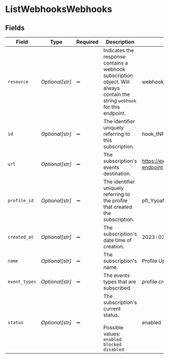 # ListWebhooksWebhooks


## Fields

| Field                                                                                                                      | Type                                                                                                                       | Required                                                                                                                   | Description                                                                                                                | Example                                                                                                                    |
| -------------------------------------------------------------------------------------------------------------------------- | -------------------------------------------------------------------------------------------------------------------------- | -------------------------------------------------------------------------------------------------------------------------- | -------------------------------------------------------------------------------------------------------------------------- | -------------------------------------------------------------------------------------------------------------------------- |
| `resource`                                                                                                                 | *Optional[str]*                                                                                                            | :heavy_minus_sign:                                                                                                         | Indicates the response contains a webhook subscription object. Will always contain the string `webhook` for this endpoint. | webhook                                                                                                                    |
| `id`                                                                                                                       | *Optional[str]*                                                                                                            | :heavy_minus_sign:                                                                                                         | The identifier uniquely referring to this subscription.                                                                    | hook_tNP6fpF9fLJpFWziRcgiH                                                                                                 |
| `url`                                                                                                                      | *Optional[str]*                                                                                                            | :heavy_minus_sign:                                                                                                         | The subscription's events destination.                                                                                     | https://example.com/webhook-endpoint                                                                                       |
| `profile_id`                                                                                                               | *Optional[str]*                                                                                                            | :heavy_minus_sign:                                                                                                         | The identifier uniquely referring to the profile that created the subscription.                                            | pfl_YyoaNFjtHc                                                                                                             |
| `created_at`                                                                                                               | *Optional[str]*                                                                                                            | :heavy_minus_sign:                                                                                                         | The subscription's date time of creation.                                                                                  | 2023-03-15T10:00:00Z                                                                                                       |
| `name`                                                                                                                     | *Optional[str]*                                                                                                            | :heavy_minus_sign:                                                                                                         | The subscription's name.                                                                                                   | Profile Updates Webhook                                                                                                    |
| `event_types`                                                                                                              | *Optional[str]*                                                                                                            | :heavy_minus_sign:                                                                                                         | The events types that are subscribed.                                                                                      | profile.create profile.blocked                                                                                             |
| `status`                                                                                                                   | *Optional[str]*                                                                                                            | :heavy_minus_sign:                                                                                                         | The subscription's current status.<br/><br/>Possible values: `enabled` `blocked` `disabled`                                | enabled                                                                                                                    |